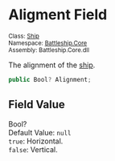 # Aligment Field

<sub>Class: [Ship](../Ship.md)  
Namespace: [Battleship.Core](../../Battleship.Core.md)  
Assembly: Battleship.Core.dll</sub>

The alignment of the [ship](../Ship.md).

```cs
public Bool? Alignment;
```

## Field Value

Bool?  
Default Value: `null`  
`true`: Horizontal.  
`false`: Vertical.
